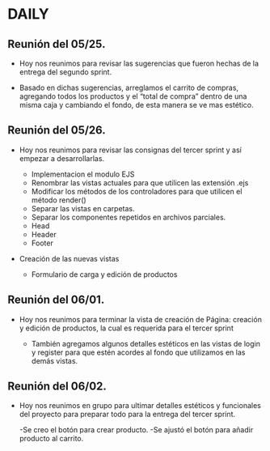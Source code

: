 # DAILY

## Reunión del 05/25.

- Hoy nos reunimos para revisar las sugerencias que fueron hechas de la entrega del segundo sprint.

- Basado en dichas sugerencias, arreglamos el carrito de compras, agregando todos los productos y el “total de compra” dentro de una misma caja y cambiando el fondo, de esta manera se ve mas estético.

## Reunión del 05/26.

- Hoy nos reunimos para revisar las consignas del tercer sprint y así empezar a desarrollarlas.

  - Implementacion el modulo EJS
  - Renombrar las vistas actuales para que utilicen las extensión .ejs
  - Modificar los métodos de los controladores para que utilicen el método render()
  - Separar las vistas en carpetas.
  - Separar los componentes repetidos en archivos parciales.
  - Head
  - Header
  - Footer

- Creación de las nuevas vistas
  - Formulario de carga y edición de productos

## Reunión del 06/01.

- Hoy nos reunimos para terminar la vista de creación de Página: creación y edición de productos, la cual es requerida para el tercer sprint

  - También agregamos algunos detalles estéticos en las vistas de login y register para que estén acordes al fondo que utilizamos en las demás vistas.

## Reunión del 06/02.

- Hoy nos reunimos en grupo para ultimar detalles estéticos y funcionales del proyecto para preparar todo para la entrega del tercer sprint.

  -Se creo el botón para crear producto.
  -Se ajustó el botón para añadir producto al carrito.
